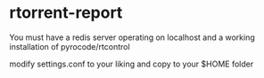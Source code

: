 # rtorrent-report
You must have a redis server operating on localhost and a working installation of pyrocode/rtcontrol

modify settings.conf to your liking and copy to your $HOME folder

